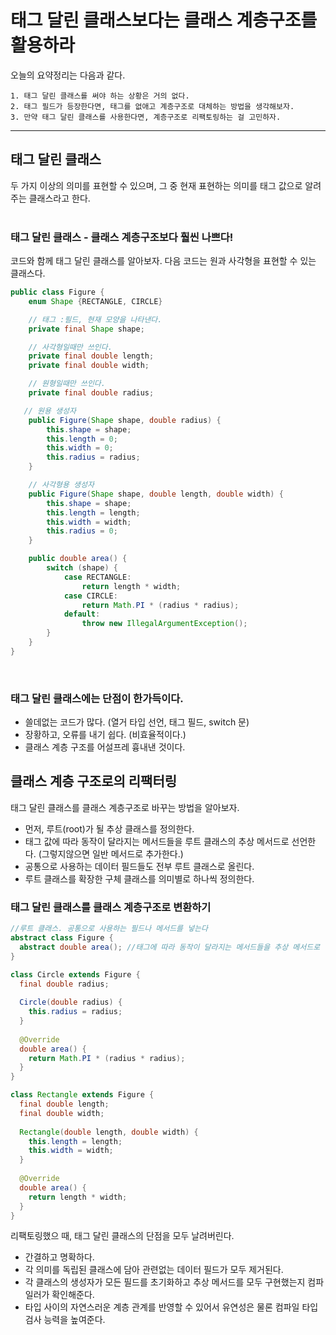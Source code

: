 # 태그 달린 클래스보다는 클래스 계층구조를 활용하라

오늘의 요약정리는 다음과 같다.
```
1. 태그 달린 클래스를 써야 하는 상황은 거의 없다.
2. 태그 필드가 등장한다면, 태그를 없애고 계층구조로 대체하는 방법을 생각해보자.
3. 만약 태그 달린 클래스를 사용한다면, 계층구조로 리팩토링하는 걸 고민하자.
```
---
## 태그 달린 클래스
두 가지 이상의 의미를 표현할 수 있으며, 그 중 현재 표현하는 의미를 태그 값으로 알려주는 클래스라고 한다. <br><br>
### 태그 달린 클래스 - 클래스 계층구조보다 훨씬 나쁘다!
코드와 함께 태그 달린 클래스를 알아보자. 다음 코드는 원과 사각형을 표현할 수 있는 클래스다.
```java
public class Figure {
    enum Shape {RECTANGLE, CIRCLE}

    // 태그 :필드, 현재 모양을 나타낸다.
    private final Shape shape;

    // 사각형일때만 쓰인다.
    private final double length;
    private final double width;

    // 원형일때만 쓰인다.
    private final double radius;

   // 원용 생성자
    public Figure(Shape shape, double radius) {
        this.shape = shape;
        this.length = 0;
        this.width = 0;
        this.radius = radius;
    }

    // 사각형용 생성자
    public Figure(Shape shape, double length, double width) {
        this.shape = shape;
        this.length = length;
        this.width = width;
        this.radius = 0;
    }

    public double area() {
        switch (shape) {
            case RECTANGLE:
                return length * width;
            case CIRCLE:
                return Math.PI * (radius * radius);
            default:
                throw new IllegalArgumentException();
        }
    }
}
```

<br>

### 태그 달린 클래스에는 단점이 한가득이다.
+ 쓸데없는 코드가 많다. (열거 타입 선언, 태그 필드, switch 문)
+ 장황하고, 오류를 내기 쉽다. (비효율적이다.)
+ 클래스 계층 구조를 어설프레 흉내낸 것이다.

## 클래스 계층 구조로의 리팩터링
태그 달린 클래스를 클래스 계층구조로 바꾸는 방법을 알아보자.
+ 먼저, 루트(root)가 될 추상 클래스를 정의한다.
+ 태그 값에 따라 동작이 달라지는 메서드들을 루트 클래스의 추상 메서드로 선언한다. (그렇지않으면 일반 메서드로 추가한다.)
+ 공통으로 사용하는 데이터 필드들도 전부 루트 클래스로 올린다.
+ 루트 클래스를 확장한 구체 클래스를 의미별로 하나씩 정의한다.

### 태그 달린 클래스를 클래스 계층구조로 변환하기
```java
//루트 클래스. 공통으로 사용하는 필드나 메서드를 넣는다
abstract class Figure {
  abstract double area(); //태그에 따라 동작이 달라지는 메서드들을 추상 메서드로 선언
}

class Circle extends Figure {
  final double radius;
  
  Circle(double radius) {
    this.radius = radius;
  }
  
  @Override
  double area() {
    return Math.PI * (radius * radius);
  }
}

class Rectangle extends Figure {
  final double length;
  final double width;
  
  Rectangle(double length, double width) {
    this.length = length;
    this.width = width;
  }
  
  @Override
  double area() {
    return length * width;
  }
}
```

리팩토링했으 때, 태그 달린 클래스의 단점을 모두 날려버린다. <br>
+ 간결하고 명확하다.
+ 각 의미를 독립된 클래스에 담아 관련없는 데이터 필드가 모두 제거된다.
+ 각 클래스의 생성자가 모든 필드를 초기화하고 추상 메서드를 모두 구현했는지 컴파일러가 확인해준다.
+ 타입 사이의 자연스러운 계층 관계를 반영할 수 있어서 유연성은 물론 컴파일 타입 검사 능력을 높여준다.
